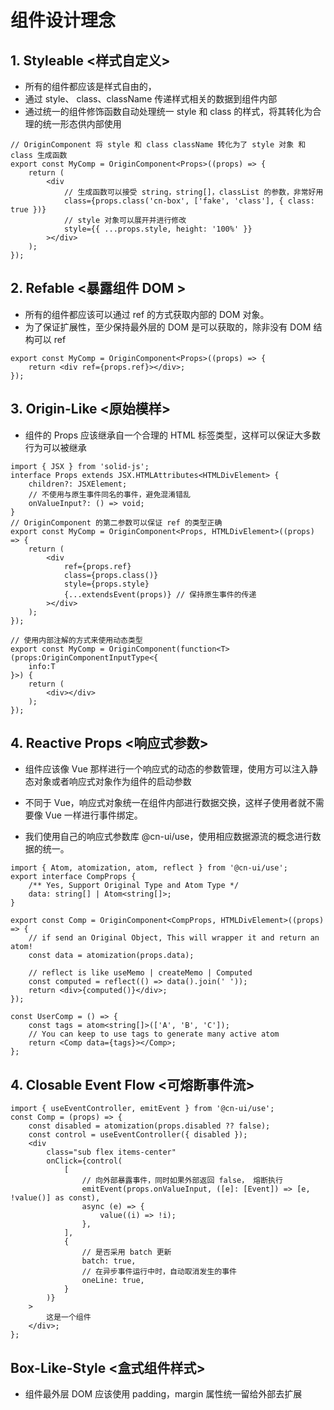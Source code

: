 # 组件设计理念

## 1. Styleable <样式自定义>

-   所有的组件都应该是样式自由的，
-   通过 style、 class、className 传递样式相关的数据到组件内部
-   通过统一的组件修饰函数自动处理统一 style 和 class 的样式，将其转化为合理的统一形态供内部使用

```tsx
// OriginComponent 将 style 和 class className 转化为了 style 对象 和 class 生成函数
export const MyComp = OriginComponent<Props>((props) => {
    return (
        <div
            // 生成函数可以接受 string，string[]，classList 的参数，非常好用
            class={props.class('cn-box', ['fake', 'class'], { class: true })}
            // style 对象可以展开并进行修改
            style={{ ...props.style, height: '100%' }}
        ></div>
    );
});
```

## 2. Refable <暴露组件 DOM >

-   所有的组件都应该可以通过 ref 的方式获取内部的 DOM 对象。
-   为了保证扩展性，至少保持最外层的 DOM 是可以获取的，除非没有 DOM 结构可以 ref

```tsx
export const MyComp = OriginComponent<Props>((props) => {
    return <div ref={props.ref}></div>;
});
```

## 3. Origin-Like <原始模样>

-   组件的 Props 应该继承自一个合理的 HTML 标签类型，这样可以保证大多数行为可以被继承

```tsx
import { JSX } from 'solid-js';
interface Props extends JSX.HTMLAttributes<HTMLDivElement> {
    children?: JSXElement;
    // 不使用与原生事件同名的事件，避免混淆错乱
    onValueInput?: () => void;
}
// OriginComponent 的第二参数可以保证 ref 的类型正确
export const MyComp = OriginComponent<Props, HTMLDivElement>((props) => {
    return (
        <div
            ref={props.ref}
            class={props.class()}
            style={props.style}
            {...extendsEvent(props)} // 保持原生事件的传递
        ></div>
    );
});

// 使用内部注解的方式来使用动态类型
export const MyComp = OriginComponent(function<T>(props:OriginComponentInputType<{
    info:T
}>) {
    return (
        <div></div>
    );
});
```

## 4. Reactive Props <响应式参数>

-   组件应该像 Vue 那样进行一个响应式的动态的参数管理，使用方可以注入静态对象或者响应式对象作为组件的启动参数
-   不同于 Vue，响应式对象统一在组件内部进行数据交换，这样子使用者就不需要像 Vue 一样进行事件绑定。

-   我们使用自己的响应式参数库 @cn-ui/use，使用相应数据源流的概念进行数据的统一。

```tsx
import { Atom, atomization, atom, reflect } from '@cn-ui/use';
export interface CompProps {
    /** Yes, Support Original Type and Atom Type */
    data: string[] | Atom<string[]>;
}

export const Comp = OriginComponent<CompProps, HTMLDivElement>((props) => {
    // if send an Original Object, This will wrapper it and return an atom!
    const data = atomization(props.data);

    // reflect is like useMemo | createMemo | Computed
    const computed = reflect(() => data().join(' '));
    return <div>{computed()}</div>;
});

const UserComp = () => {
    const tags = atom<string[]>(['A', 'B', 'C']);
    // You can keep to use tags to generate many active atom
    return <Comp data={tags}></Comp>;
};
```

## 4. Closable Event Flow <可熔断事件流>

```tsx
import { useEventController, emitEvent } from '@cn-ui/use';
const Comp = (props) => {
    const disabled = atomization(props.disabled ?? false);
    const control = useEventController({ disabled });
    <div
        class="sub flex items-center"
        onClick={control(
            [
                // 向外部暴露事件，同时如果外部返回 false， 熔断执行
                emitEvent(props.onValueInput, ([e]: [Event]) => [e, !value()] as const),
                async (e) => {
                    value((i) => !i);
                },
            ],
            {
                // 是否采用 batch 更新
                batch: true,
                // 在异步事件运行中时，自动取消发生的事件
                oneLine: true,
            }
        )}
    >
        这是一个组件
    </div>;
};
```

## Box-Like-Style <盒式组件样式>

-   组件最外层 DOM 应该使用 padding，margin 属性统一留给外部去扩展

